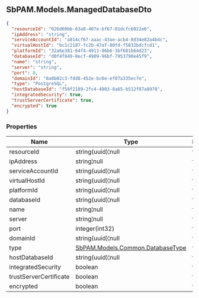 
<h2 id="tocS_SbPAM.Models.ManagedDatabaseDto">SbPAM.Models.ManagedDatabaseDto</h2>

<a id="schemasbpam.models.manageddatabasedto"></a>
<a id="schema_SbPAM.Models.ManagedDatabaseDto"></a>
<a id="tocSsbpam.models.manageddatabasedto"></a>
<a id="tocssbpam.models.manageddatabasedto"></a>

```json
{
  "resourceId": "026d60bb-63a8-407e-bf67-01dcfc6022e6",
  "ipAddress": "string",
  "serviceAccountId": "a814cf67-aaac-43ae-acb4-8d34e82a4b4c",
  "virtualHostId": "bc1c2187-fc2b-47af-80fd-f5832bdcfcd1",
  "platformId": "32a6e381-64f4-4911-86b6-3bf681b64d23",
  "databaseId": "d0f4f849-8ecf-4909-96bf-7953790e45f9",
  "name": "string",
  "server": "string",
  "port": 0,
  "domainId": "8a0b02c3-fdd8-452e-bc6e-ef07a335ec7e",
  "type": "PostgreSQL",
  "hostDatabaseId": "f58f2189-2fc4-4903-8a65-b512f87a8978",
  "integratedSecurity": true,
  "trustServerCertificate": true,
  "encrypted": true
}

```

### Properties

|Name|Type|Required|Restrictions|Description|
|---|---|---|---|---|
|resourceId|string(uuid)¦null|false|none|none|
|ipAddress|string¦null|false|none|none|
|serviceAccountId|string(uuid)¦null|false|none|none|
|virtualHostId|string(uuid)¦null|false|none|none|
|platformId|string(uuid)¦null|false|none|none|
|databaseId|string(uuid)¦null|false|none|none|
|name|string¦null|false|none|none|
|server|string¦null|false|none|none|
|port|integer(int32)|false|none|none|
|domainId|string(uuid)¦null|false|none|none|
|type|[SbPAM.Models.Common.DatabaseType](../Models/sbpam.models.common.databasetype.md)|false|none|none|
|hostDatabaseId|string(uuid)¦null|false|none|none|
|integratedSecurity|boolean|false|none|none|
|trustServerCertificate|boolean|false|none|none|
|encrypted|boolean|false|none|none|


